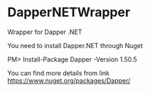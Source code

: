 # DapperNETWrapper
Wrapper for Dapper .NET

You need to install Dapper.NET through Nuget

PM> Install-Package Dapper -Version 1.50.5

You can find more details from link https://www.nuget.org/packages/Dapper/



